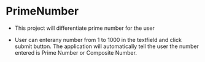 PrimeNumber
===========

- This project will differentiate prime number for the user

- User can enterany number from 1 to 1000 in the textfield and click submit button. 
  The application will automatically tell the user the number entered is Prime Number or Composite Number.
